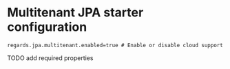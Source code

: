 # Multitenant JPA starter configuration

```properties
regards.jpa.multitenant.enabled=true # Enable or disable cloud support
```

TODO add required properties
